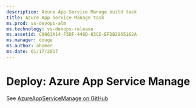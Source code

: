 ```yaml
---
description: Azure App Service Manage build task
title: Azure App Service Manage task
ms.prod: vs-devops-alm
ms.technology: vs-devops-release
ms.assetid: C8661A14-F5DF-448D-83CD-EFDB2965162A
ms.manager: douge
ms.author: ahomer
ms.date: 01/17/2017
---
```


# Deploy: Azure App Service Manage

See [AzureAppServiceManage on GitHub](https://github.com/Microsoft/vsts-tasks/tree/master/Tasks/AzureAppServiceManage)
